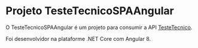 # Projeto TesteTecnicoSPAAngular

O TesteTecnicoSPAAngular é um projeto para consumir a API [TesteTecnico](https://github.com/davansorodrigo/TesteTecnico).

Foi desenvolvidor na plataforme .NET Core com Angular 8.
